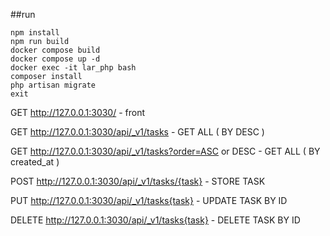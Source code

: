  ##run

 ```
npm install
npm run build
docker compose build
docker compose up -d
docker exec -it lar_php bash
composer install
php artisan migrate
exit
 ```
GET http://127.0.0.1:3030/ - front

GET http://127.0.0.1:3030/api/_v1/tasks - GET ALL ( BY DESC )

GET http://127.0.0.1:3030/api/_v1/tasks?order=ASC or DESC - GET ALL ( BY created_at )

POST http://127.0.0.1:3030/api/_v1/tasks/{task} - STORE TASK

PUT http://127.0.0.1:3030/api/_v1/tasks{task} - UPDATE TASK BY ID

DELETE http://127.0.0.1:3030/api/_v1/tasks{task} - DELETE TASK BY ID